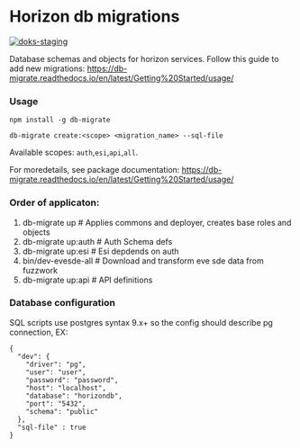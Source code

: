 # Horizon db migrations
[![doks-staging](https://github.com/horizon-eve/db-migrations/actions/workflows/doks-staging.yml/badge.svg?branch=master)](https://github.com/horizon-eve/db-migrations/actions/workflows/doks-staging.yml)

Database schemas and objects for horizon services.
Follow this guide to add new migrations: https://db-migrate.readthedocs.io/en/latest/Getting%20Started/usage/
### Usage
`npm install -g db-migrate`

`db-migrate create:<scope> <migration_name> --sql-file`

Available scopes: ```auth```,```esi```,```api```,```all```.

For moredetails, see package documentation: https://db-migrate.readthedocs.io/en/latest/Getting%20Started/usage/ 
### Order of applicaton:
1. db-migrate up # Applies commons and deployer, creates base roles and objects
2. db-migrate up:auth # Auth Schema defs
3. db-migrate up:esi # Esi depdends on auth
4. bin/dev-evesde-all # Download and transform eve sde data from fuzzwork
5.  db-migrate up:api # API definitions
### Database configuration
SQL scripts use postgres syntax 9.x+ so the config should describe pg connection, EX:
```
{
  "dev": {
    "driver": "pg",
    "user": "user",
    "password": "password",
    "host": "localhost",
    "database": "horizondb",
    "port": "5432",
    "schema": "public"
  },
  "sql-file" : true
}
``` 
